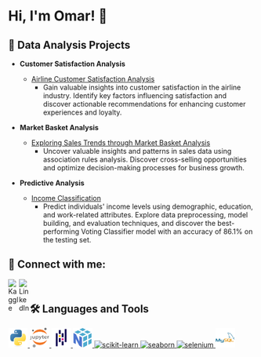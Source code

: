 # Hi, I'm Omar! 👋

## 🚀 Data Analysis Projects

- **Customer Satisfaction Analysis**
  - [Airline Customer Satisfaction Analysis](https://github.com/Omar-M-Abdelhamed/Data-analysis/blob/main/airline-customer-satisfaction-analysis.ipynb)
    - Gain valuable insights into customer satisfaction in the airline industry. Identify key factors influencing satisfaction and discover actionable recommendations for enhancing customer experiences and loyalty.


- **Market Basket Analysis**
  - [Exploring Sales Trends through Market Basket Analysis](https://github.com/Omar-M-Abdelhamed/Data-analysis/blob/main/market-basket-analysis-exploring-sales-trends.ipynb)
    - Uncover valuable insights and patterns in sales data using association rules analysis. Discover cross-selling opportunities and optimize decision-making processes for business growth.

- **Predictive Analysis**
  - [Income Classification](https://github.com/Omar-M-Abdelhamed/Data-analysis/blob/main/income-classification.ipynb)
    - Predict individuals' income levels using demographic, education, and work-related attributes. Explore data preprocessing, model building, and evaluation techniques, and discover the best-performing Voting Classifier model with an accuracy of 86.1% on the testing set.




## 🤝 Connect with me:

[<img align="left" alt="Kaggle" width="22px" src="https://www.vectorlogo.zone/logos/kaggle/kaggle-icon.svg" />][kaggle]
[<img align="left" alt="LinkedIn" width="22px" src="https://cdn.jsdelivr.net/npm/simple-icons@v3/icons/linkedin.svg" />][linkedin]<br>

[kaggle]: https://www.kaggle.com/omarmohamed8
[linkedin]: https://linkedin.com/in/Omar-M-Abdelhamed


## 🛠 Languages and Tools

<p align="left">
  <a href="https://www.python.org" target="_blank" rel="noreferrer">
    <img src="https://raw.githubusercontent.com/devicons/devicon/master/icons/python/python-original.svg" alt="python" width="40" height="40"/>
  </a>
  <a href="https://jupyter.org/" target="_blank" rel="noreferrer">
    <img src="https://raw.githubusercontent.com/devicons/devicon/master/icons/jupyter/jupyter-original-wordmark.svg" alt="jupyter" width="40" height="40"/>
  </a>
  <a href="https://pandas.pydata.org/" target="_blank" rel="noreferrer">
    <img src="https://raw.githubusercontent.com/devicons/devicon/2ae2a900d2f041da66e950e4d48052658d850630/icons/pandas/pandas-original.svg" alt="pandas" width="40" height="40"/>
  </a>
  <a href="https://numpy.org/" target="_blank" rel="noreferrer">
    <img src="https://raw.githubusercontent.com/devicons/devicon/master/icons/numpy/numpy-original.svg" alt="numpy" width="40" height="40"/>
  </a>
  <a href="https://scikit-learn.org/" target="_blank" rel="noreferrer">
    <img src="https://upload.wikimedia.org/wikipedia/commons/0/05/Scikit_learn_logo_small.svg" alt="scikit-learn" width="40" height="40"/>
  </a>
  <a href="https://seaborn.pydata.org/" target="_blank" rel="noreferrer">
    <img src="https://seaborn.pydata.org/_images/logo-mark-lightbg.svg" alt="seaborn" width="40" height="40"/>
  </a>
  <a href="https://www.selenium.dev/" target="_blank" rel="noreferrer">
    <img src="https://www.selenium.dev/images/selenium_logo_square_green.png" alt="selenium" width="40" height="40"/>
  </a>
  <a href="https://www.mysql.com/" target="_blank" rel="noreferrer"> 
    <img src="https://raw.githubusercontent.com/devicons/devicon/master/icons/mysql/mysql-original-wordmark.svg" alt="mysql" width="40" height="40"/> 
  </a>
</p>

<!--

Here are some ideas to get you started:

- 🔭 I’m currently working on ...
- 🌱 I’m currently learning ...
- 👯 I’m looking to collaborate on ...
- 🤔 I’m looking for help with ...
- 💬 Ask me about ...
- 📫 How to reach me: ...
- 😄 Pronouns: ...
- ⚡ Fun fact: ...
-->
